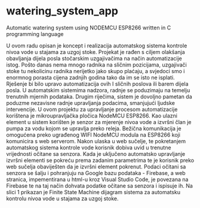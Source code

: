 # watering_system_app
Automatic watering system using NODEMCU ESP8266 written in C programming language

U ovom radu opisan je koncept i realizacija automatskog sistema kontrole nivoa vode u stajama za uzgoj stoke. Projekat je rađen s ciljem olakšanja obavljanja dijela posla stočarskim uzgajivačima na način automatizacije istog. Pošto danas nema mnogo radnika na sličnim pozicijama, uzgajivači stoke tu nekolicinu radnika nerijetko jako skupo plaćaju, a svjedoci smo i enormnog porasta cijena zadnjih godina tako da im se isto ne isplati. Rješenje bi bilo upravo automatizacija ovih I sličnih poslova ili barem dijela posla.
U automatskim sistemima nadzora, radnje se poduzimaju na temelju trenutnih mjernih podataka. Drugim riječima, sistem je dovoljno pametan da poduzme nezavisne radnje upravljanja podacima, smanjujući ljudske intervencije.
U ovom projektu za upravljanje procesom automatizacije korištena je mikroupravljačka pločica NodeMCU ESP8266. Kao ulazni element u sistem korišten je senzor za mjerenje nivoa vode a izvršni član je pumpa za vodu kojom se upravlja preko releja.
Bežična komunikacija je omogućena preko ugrađenog WIFI NodeMCU modula na ESP8266 koji komunicira s web serverom.
Nakon ulaska u web sučelje, te pokretanjem automatskog sistema kontrole vode korisnik dobiva uvid u trenutne vrijednosti očitane sa senzora. 
Kada je uključeno automatsko upravljanje izvršni elementi se pokreću prema zadanim parametrima te je korisnik preko web sučelja obaviješten da je izvršni element pokrenut.
Podaci očitani sa senzora se šalju i pohranjuju na Google bazu podataka - Firebase, a web stranica, impementirana u html-u kroz Visual Studio Code, je povezana na Firebase te na taj način dohvata podatke očitane sa senzora i ispisuje ih.
Na slici 1 prikazan je Finite State Machine dijagram sistema za automatsku kontrolu nivoa vode u stajama za uzgoj stoke.

